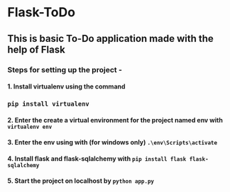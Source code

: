 # Flask-ToDo

## This is basic To-Do application made with the help of Flask

### Steps for setting up the project -

#### 1. Install virtualenv using the command 
### ` pip install virtualenv `
#### 2. Enter the create a virtual environment for the project named env with  ` virtualenv env `
#### 3. Enter the env using with (for windows only) ` .\env\Scripts\activate `
#### 4. Install flask and flask-sqlalchemy with ` pip install flask flask-sqlalchemy `
#### 5. Start the project on localhost by ` python app.py `
